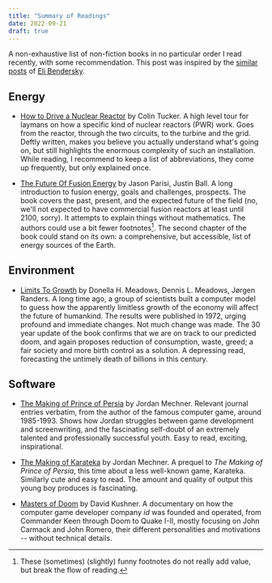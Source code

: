 ```yaml
---
title: "Summary of Readings"
date: 2022-09-21
draft: true
---
```


A non-exhaustive list of non-fiction books in no particular order I read recently,
with some recommendation. This post was inspired
by the [similar posts][] of [Eli Bendersky][].

[similar posts]: https://eli.thegreenplace.net/tag/book-reviews
[Eli Bendersky]: https://eli.thegreenplace.net/

## Energy

 - [How to Drive a Nuclear Reactor](https://www.goodreads.com/en/book/show/50878951-how-to-drive-a-nuclear-reactor)
   by Colin Tucker.
   A high level tour for laymans on how a specific kind of nuclear reactors (PWR) work.
   Goes from the reactor, through the two circuits, to the turbine and the grid.
   Deftly written, makes you believe you actually understand what's going on,
   but still highlights the enormous complexity of such an installation.
   While reading, I recommend to keep a list of abbreviations, they come up frequently,
   but only explained once.

 - [The Future Of Fusion Energy](https://www.goodreads.com/book/show/43700662-the-future-of-fusion-energy)
   by Jason Parisi, Justin Ball.
   A long introduction to fusion energy, goals and challenges, prospects. The book covers the past,
   present, and the expected future of the field (no, we'll not expected to have commercial
   fusion reactors at least until 2100, sorry). It attempts to explain things without mathematics.
   The authors could use a bit fewer footnotes[^1].
   The second chapter of the book could stand on its own: a comprehensive, but accessible, list
   of energy sources of the Earth.

## Environment

 - [Limits To Growth](https://www.goodreads.com/book/show/705418.The_Limits_to_Growth)
   by Donella H. Meadows, Dennis L. Meadows, Jørgen Randers.
   A long time ago, a group of scientists built a computer model to guess
   how the apparently limitless growth of the economy will affect
   the future of humankind. The results were published in 1972,
   urging profound and immediate changes.
   Not much change was made. The 30 year update of the book confirms
   that we are on track to our predicted doom, and again proposes
   reduction of consumption, waste, greed; a fair society and more birth control
   as a solution. A depressing read, forecasting the untimely death of billions
   in this century.

## Software

 - [The Making of Prince of Persia](https://www.goodreads.com/book/show/52824295-the-making-of-prince-of-persia)
   by Jordan Mechner.
   Relevant journal entries verbatim, from the author of the famous computer game,
   around 1985-1993. Shows how Jordan struggles between game development and screenwriting,
   and the fascinating self-doubt of an extremely talented and professionally successful youth.
   Easy to read, exciting, inspirational.

 - [The Making of Karateka](https://www.goodreads.com/book/show/17901833-the-making-of-karateka)
   by Jordan Mechner.
   A prequel to _The Making of Prince of Persia_, this time about a less well-known game, Karateka.
   Similarly cute and easy to read. The amount and quality of output this young boy produces is fascinating.

 - [Masters of Doom](https://www.goodreads.com/book/show/222146.Masters_of_Doom) by David Kushner.
   A documentary on how the computer game developer company _id_ was founded and operated,
   from Commander Keen through Doom to Quake I-II, mostly focusing on John Carmack and John Romero,
   their different personalities and motivations -- without technical details.

[^1]: These (sometimes) (slightly) funny footnotes do not really add value, but break the flow of reading.
